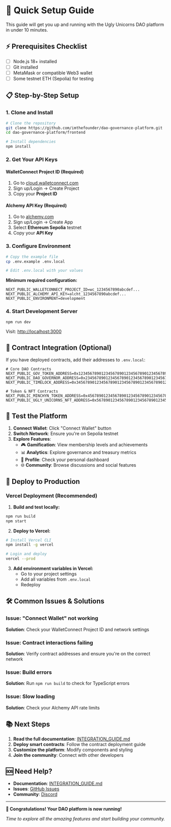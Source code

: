 # 🚀 Quick Setup Guide

This guide will get you up and running with the Ugly Unicorns DAO platform in under 10 minutes.

## ⚡ Prerequisites Checklist

- [ ] Node.js 18+ installed
- [ ] Git installed
- [ ] MetaMask or compatible Web3 wallet
- [ ] Some testnet ETH (Sepolia) for testing

## 📋 Step-by-Step Setup

### 1. Clone and Install

```bash
# Clone the repository
git clone https://github.com/imthefounder/dao-governance-platform.git
cd dao-governance-platform/frontend

# Install dependencies
npm install
```

### 2. Get Your API Keys

#### WalletConnect Project ID (Required)
1. Go to [cloud.walletconnect.com](https://cloud.walletconnect.com/)
2. Sign up/Login → Create Project
3. Copy your **Project ID**

#### Alchemy API Key (Required)
1. Go to [alchemy.com](https://www.alchemy.com/)
2. Sign up/Login → Create App
3. Select **Ethereum Sepolia** testnet
4. Copy your **API Key**

### 3. Configure Environment

```bash
# Copy the example file
cp .env.example .env.local

# Edit .env.local with your values
```

**Minimum required configuration:**
```env
NEXT_PUBLIC_WALLETCONNECT_PROJECT_ID=wc_1234567890abcdef...
NEXT_PUBLIC_ALCHEMY_API_KEY=alcht_1234567890abcdef...
NEXT_PUBLIC_ENVIRONMENT=development
```

### 4. Start Development Server

```bash
npm run dev
```

Visit: [http://localhost:3000](http://localhost:3000)

## 🔗 Contract Integration (Optional)

If you have deployed contracts, add their addresses to `.env.local`:

```env
# Core DAO Contracts
NEXT_PUBLIC_GOV_TOKEN_ADDRESS=0x1234567890123456789012345678901234567890
NEXT_PUBLIC_DAO_GOVERNOR_ADDRESS=0x2345678901234567890123456789012345678901
NEXT_PUBLIC_TIMELOCK_ADDRESS=0x3456789012345678901234567890123456789012

# Token & NFT Contracts
NEXT_PUBLIC_MINCHYN_TOKEN_ADDRESS=0x4567890123456789012345678901234567890123
NEXT_PUBLIC_UGLY_UNICORNS_NFT_ADDRESS=0x5678901234567890123456789012345678901234
```

## 🎯 Test the Platform

1. **Connect Wallet**: Click "Connect Wallet" button
2. **Switch Network**: Ensure you're on Sepolia testnet
3. **Explore Features**:
   - 🎮 **Gamification**: View membership levels and achievements
   - 📊 **Analytics**: Explore governance and treasury metrics
   - 👤 **Profile**: Check your personal dashboard
   - 🌐 **Community**: Browse discussions and social features

## 🚀 Deploy to Production

### Vercel Deployment (Recommended)

1. **Build and test locally:**
```bash
npm run build
npm start
```

2. **Deploy to Vercel:**
```bash
# Install Vercel CLI
npm install -g vercel

# Login and deploy
vercel --prod
```

3. **Add environment variables in Vercel:**
   - Go to your project settings
   - Add all variables from `.env.local`
   - Redeploy

## 🛠 Common Issues & Solutions

### Issue: "Connect Wallet" not working
**Solution**: Check your WalletConnect Project ID and network settings

### Issue: Contract interactions failing
**Solution**: Verify contract addresses and ensure you're on the correct network

### Issue: Build errors
**Solution**: Run `npm run build` to check for TypeScript errors

### Issue: Slow loading
**Solution**: Check your Alchemy API rate limits

## 📚 Next Steps

1. **Read the full documentation**: [INTEGRATION_GUIDE.md](./INTEGRATION_GUIDE.md)
2. **Deploy smart contracts**: Follow the contract deployment guide
3. **Customize the platform**: Modify components and styling
4. **Join the community**: Connect with other developers

## 🆘 Need Help?

- **Documentation**: [INTEGRATION_GUIDE.md](./INTEGRATION_GUIDE.md)
- **Issues**: [GitHub Issues](https://github.com/imthefounder/dao-governance-platform/issues)
- **Community**: [Discord](https://discord.gg/uglyunicorns)

---

**🎉 Congratulations! Your DAO platform is now running!**

*Time to explore all the amazing features and start building your community.*